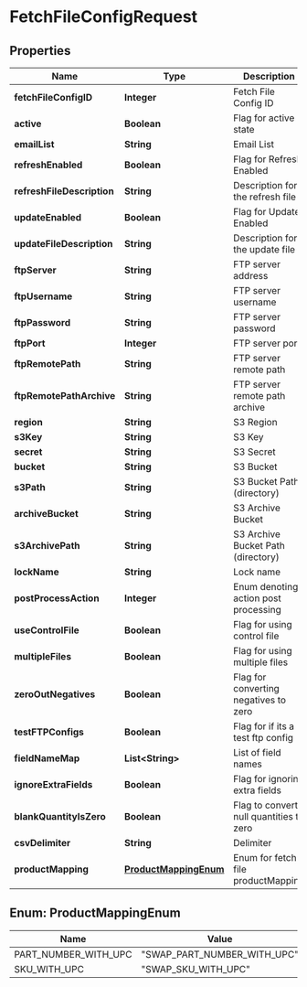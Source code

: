 
# FetchFileConfigRequest

## Properties
Name | Type | Description | Notes
------------ | ------------- | ------------- | -------------
**fetchFileConfigID** | **Integer** | Fetch File Config ID |  [optional]
**active** | **Boolean** | Flag for active state | 
**emailList** | **String** | Email List |  [optional]
**refreshEnabled** | **Boolean** | Flag for Refresh Enabled |  [optional]
**refreshFileDescription** | **String** | Description for the refresh file |  [optional]
**updateEnabled** | **Boolean** | Flag for Update Enabled |  [optional]
**updateFileDescription** | **String** | Description for the update file |  [optional]
**ftpServer** | **String** | FTP server address | 
**ftpUsername** | **String** | FTP server username | 
**ftpPassword** | **String** | FTP server password | 
**ftpPort** | **Integer** | FTP server port |  [optional]
**ftpRemotePath** | **String** | FTP server remote path | 
**ftpRemotePathArchive** | **String** | FTP server remote path archive |  [optional]
**region** | **String** | S3 Region |  [optional]
**s3Key** | **String** | S3 Key |  [optional]
**secret** | **String** | S3 Secret |  [optional]
**bucket** | **String** | S3 Bucket |  [optional]
**s3Path** | **String** | S3 Bucket Path (directory) |  [optional]
**archiveBucket** | **String** | S3 Archive Bucket |  [optional]
**s3ArchivePath** | **String** | S3 Archive Bucket Path (directory) |  [optional]
**lockName** | **String** | Lock name | 
**postProcessAction** | **Integer** | Enum denoting action post processing | 
**useControlFile** | **Boolean** | Flag for using control file |  [optional]
**multipleFiles** | **Boolean** | Flag for using multiple files |  [optional]
**zeroOutNegatives** | **Boolean** | Flag for converting negatives to zero |  [optional]
**testFTPConfigs** | **Boolean** | Flag for if its a test ftp config |  [optional]
**fieldNameMap** | **List&lt;String&gt;** | List of field names |  [optional]
**ignoreExtraFields** | **Boolean** | Flag for ignoring extra fields |  [optional]
**blankQuantityIsZero** | **Boolean** | Flag to convert null quantities to zero |  [optional]
**csvDelimiter** | **String** | Delimiter |  [optional]
**productMapping** | [**ProductMappingEnum**](#ProductMappingEnum) | Enum for fetch file productMapping |  [optional]


<a name="ProductMappingEnum"></a>
## Enum: ProductMappingEnum
Name | Value
---- | -----
PART_NUMBER_WITH_UPC | &quot;SWAP_PART_NUMBER_WITH_UPC&quot;
SKU_WITH_UPC | &quot;SWAP_SKU_WITH_UPC&quot;



